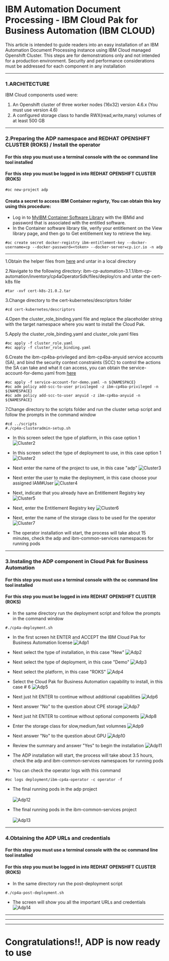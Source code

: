 # IBM Automation Document Processing - IBM Cloud Pak for Business Automation (IBM CLOUD)

This article is intended to guide readers into an easy installation of an IBM Automation Document Processing instance using IBM Cloud managed Openshift Cluster.
This steps are for demonstrations only and not intended for a production environment. Security and performance considerations must be addressed for each component in any installation

***
### 1.ARCHITECTURE

IBM Cloud components used were:
1. An Openshift cluster of three worker nodes (16x32) version 4.6.x (You must use version 4.6)
2. A configured storage class to handle RWX(read,write,many) volumes of at least 500 GB

***
### 2.Preparing the ADP namespace and REDHAT OPENSHIFT CLUSTER (ROKS) / Install the operator
#### For this step you must use a terminal console with the oc command line tool installed
#### For this step you must be logged in into REDHAT OPENSHIFT CLUSTER (ROKS)
```
#oc new-project adp
```

#### Creata a secret to access IBM Container regisrty, You can obtain this key using this procedure:
* Log in to [MyIBM Container Software Library](https://myibm.ibm.com/products-services/containerlibrary) with the IBMid and password that is associated with the entitled software.
* In the Container software library tile, verify your entitlement on the View library page, and then go to Get entitlement key to retrieve the key. 

```
#oc create secret docker-registry ibm-entitlement-key --docker-username=cp --docker-password=<token> --docker-server=cp.icr.io -n adp
```
***
1.Obtain the helper files from [here](https://github.com/fxnaranjo/cp4ba-adp/blob/main/helper/ibm-cp-automation-3.1.1.tgz) and untar in a local directory

2.Navigate to the following directory: ibm-cp-automation-3.1.1/ibm-cp-automation/inventory/cp4aOperatorSdk/files/deploy/crs and untar the cert-k8s file
```
#tar -xvf cert-k8s-21.0.2.tar
```

3.Change directory to the cert-kubernetes/descriptors folder
```
#cd cert-kubernetes/descriptors
```

4.Open the cluster_role_binding.yaml file and replace the placeholder string <NAMESPACE> with the target namespace where you want to install the Cloud Pak.
 
5.Apply the cluster_role_binding.yaml and cluster_role.yaml files
```
#oc apply -f cluster_role.yaml
#oc apply -f cluster_role_binding.yaml
```
  
6.Create the ibm-cp4ba-privileged and ibm-cp4ba-anyuid service accounts (SA), and bind the security context constraints (SCC) to control the actions the SA can take and what it can access, you can obtain the service-account-for-demo.yaml from [here](https://github.com/fxnaranjo/cp4ba-adp/blob/main/helper/service-account-for-demo.yaml)
```
#oc apply -f service-account-for-demo.yaml -n ${NAMESPACE}
#oc adm policy add-scc-to-user privileged -z ibm-cp4ba-privileged -n ${NAMESPACE}
#oc adm policy add-scc-to-user anyuid -z ibm-cp4ba-anyuid -n ${NAMESPACE}
```

 7.Change directory to the scripts folder and run the cluster setup script and follow the prompts in the command window
 ```
 #cd ../scripts
 #./cp4a-clusteradmin-setup.sh
 ```
  
* In this screen select the type of platform, in this case option 1
![Cluster2](https://github.com/fxnaranjo/cp4ba-adp//raw/main/images/cluster1.png "Cluster1")
 
* In this screen select the type of deployment to use, in this case option 1
![Cluster2](https://github.com/fxnaranjo/cp4ba-adp//raw/main/images/cluster2.png "Cluster2")
 
* Next enter the name of the project to use, in this case "adp"
![Cluster3](https://github.com/fxnaranjo/cp4ba-adp//raw/main/images/cluster3.png "Cluster3")
 
* Next enter the user to make the deployment, in this case choose your assigned IAM#User
![Cluster4](https://github.com/fxnaranjo/cp4ba-adp//raw/main/images/cluster4.png "Cluster4")
 
* Next, indicate that you already have an Entitlement Registry key
![Cluster5](https://github.com/fxnaranjo/cp4ba-adp//raw/main/images/cluster5.png "Cluster5")

* Next, enter the Entitlement Registry key 
![Cluster6](https://github.com/fxnaranjo/cp4ba-adp//raw/main/images/cluster6.png "Cluster6")
 
* Next, enter the name of the storage class to be used for the operator
![Cluster7](https://github.com/fxnaranjo/cp4ba-adp//raw/main/images/cluster7.png "Cluster7")

* The operator installation will start, the process will take about 15 minutes, check the adp and ibm-common-services namespaces for running pods
 
***
### 3.Instaling the ADP component in Cloud Pak for Business Automation
#### For this step you must use a terminal console with the oc command line tool installed
#### For this step you must be logged in into REDHAT OPENSHIFT CLUSTER (ROKS)
 
* In the same directory run the deployment script and follow the prompts in the command window
 ```
 #./cp4a-deployment.sh
```
 
* In the first screen hit ENTER and ACCEPT the IBM Cloud Pak for Business Automation license
![Adp1](https://github.com/fxnaranjo/cp4ba-adp//raw/main/images/adp1.png "Adp1")
 
* Next select the type of installation, in this case "New"
![Adp2](https://github.com/fxnaranjo/cp4ba-adp//raw/main/images/adp2.png "Adp2")

* Next select the type of deployment, in this case "Demo"
![Adp3](https://github.com/fxnaranjo/cp4ba-adp//raw/main/images/adp3.png "Adp3")

* Next select the platform, in this case "ROKS"
![Adp4](https://github.com/fxnaranjo/cp4ba-adp//raw/main/images/adp4.png "Adp4")

* Select the Cloud Pak for Business Automation capability to install, in this case # 6
![Adp5](https://github.com/fxnaranjo/cp4ba-adp//raw/main/images/adp5.png "Adp5")
 
* Next just hit ENTER to continue without additional capabilities
![Adp6](https://github.com/fxnaranjo/cp4ba-adp//raw/main/images/adp6.png "Adp6")

* Next answer "No" to the question about CPE storage
![Adp7](https://github.com/fxnaranjo/cp4ba-adp//raw/main/images/adp7.png "Adp7")
 
* Next just hit ENTER to continue without optional components
![Adp8](https://github.com/fxnaranjo/cp4ba-adp//raw/main/images/adp8.png "Adp8")
 
* Enter the storage class for slow,medium,fast volumnes
![Adp9](https://github.com/fxnaranjo/cp4ba-adp//raw/main/images/adp9.png "Adp9")

* Next answer "No" to the question about GPU
![Adp10](https://github.com/fxnaranjo/cp4ba-adp//raw/main/images/adp10.png "Adp10")
 
* Review the summary and answer "Yes" to begin the installation
![Adp11](https://github.com/fxnaranjo/cp4ba-adp//raw/main/images/adp11.png "Adp11")

* The ADP installation will start, the process will take about 3.5 hours, check the adp and ibm-common-services namespaces for running pods
 
* You can check the operator logs with this command
```
#oc logs deployment/ibm-cp4a-operator -c operator -f
```
 
* The final running pods in the adp project<br/><br/>
![Adp12](https://github.com/fxnaranjo/cp4ba-adp//raw/main/images/adp12.png "Adp12")
 
* The final running pods in the ibm-common-services project<br/><br/>
![Adp13](https://github.com/fxnaranjo/cp4ba-adp//raw/main/images/adp13.png "Adp13")
 
***
### 4.Obtaining the ADP URLs and credentials
#### For this step you must use a terminal console with the oc command line tool installed
#### For this step you must be logged in into REDHAT OPENSHIFT CLUSTER (ROKS)

* In the same directory run the post-deployment script
 ```
 #./cp4a-post-deployment.sh
```

* The screen will show you all the important URLs and credentials
![Adp14](https://github.com/fxnaranjo/cp4ba-adp//raw/main/images/adp14.png "Adp14")
 
***
***
***
# Congratulations!!, ADP is now ready to use
